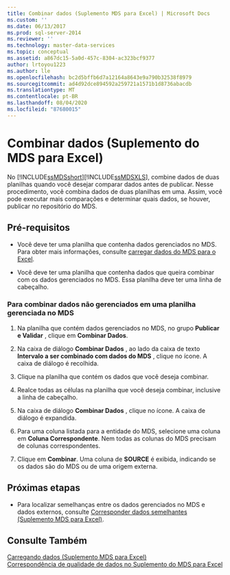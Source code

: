 ```yaml
---
title: Combinar dados (Suplemento MDS para Excel) | Microsoft Docs
ms.custom: ''
ms.date: 06/13/2017
ms.prod: sql-server-2014
ms.reviewer: ''
ms.technology: master-data-services
ms.topic: conceptual
ms.assetid: a867dc15-5a0d-457c-8304-ac323bcf9377
author: lrtoyou1223
ms.author: lle
ms.openlocfilehash: bc2d5bffb6d7a12164a8643e9a790b32538f8979
ms.sourcegitcommit: ad4d92dce894592a259721a1571b1d8736abacdb
ms.translationtype: MT
ms.contentlocale: pt-BR
ms.lasthandoff: 08/04/2020
ms.locfileid: "87680015"
---
```

# <a name="combine-data-mds-add-in-for-excel"></a>Combinar dados (Suplemento do MDS para Excel)
  No [!INCLUDE[ssMDSshort](../../includes/ssmdsshort-md.md)][!INCLUDE[ssMDSXLS](../../includes/ssmdsxls-md.md)], combine dados de duas planilhas quando você desejar comparar dados antes de publicar. Nesse procedimento, você combina dados de duas planilhas em uma. Assim, você pode executar mais comparações e determinar quais dados, se houver, publicar no repositório do MDS.  
  
## <a name="prerequisites"></a>Pré-requisitos  
  
-   Você deve ter uma planilha que contenha dados gerenciados no MDS. Para obter mais informações, consulte [carregar dados do MDS para o Excel](export-data-to-excel-from-master-data-services.md).  
  
-   Você deve ter uma planilha que contenha dados que queira combinar com os dados gerenciados no MDS. Essa planilha deve ter uma linha de cabeçalho.  
  
### <a name="to-combine-non-managed-data-into-an-mds-managed-sheet"></a>Para combinar dados não gerenciados em uma planilha gerenciada no MDS  
  
1.  Na planilha que contém dados gerenciados no MDS, no grupo **Publicar e Validar** , clique em **Combinar Dados**.  
  
2.  Na caixa de diálogo **Combinar Dados** , ao lado da caixa de texto **Intervalo a ser combinado com dados do MDS** , clique no ícone. A caixa de diálogo é recolhida.  
  
3.  Clique na planilha que contém os dados que você deseja combinar.  
  
4.  Realce todas as células na planilha que você deseja combinar, inclusive a linha de cabeçalho.  
  
5.  Na caixa de diálogo **Combinar Dados** , clique no ícone. A caixa de diálogo é expandida.  
  
6.  Para uma coluna listada para a entidade do MDS, selecione uma coluna em **Coluna Correspondente**. Nem todas as colunas do MDS precisam de colunas correspondentes.  
  
7.  Clique em **Combinar**. Uma coluna de **SOURCE** é exibida, indicando se os dados são do MDS ou de uma origem externa.  
  
## <a name="next-steps"></a>Próximas etapas  
  
-   Para localizar semelhanças entre os dados gerenciados no MDS e dados externos, consulte [Corresponder dados semelhantes &#40;Suplemento MDS para Excel&#41;](match-similar-data-mds-add-in-for-excel.md).  
  
## <a name="see-also"></a>Consulte Também  
 [Carregando dados &#40;Suplemento MDS para Excel&#41;](overview-exporting-data-to-excel-mds-add-in-for-excel.md)   
 [Correspondência de qualidade de dados no Suplemento do MDS para Excel](data-quality-matching-in-the-mds-add-in-for-excel.md)  
  
  
